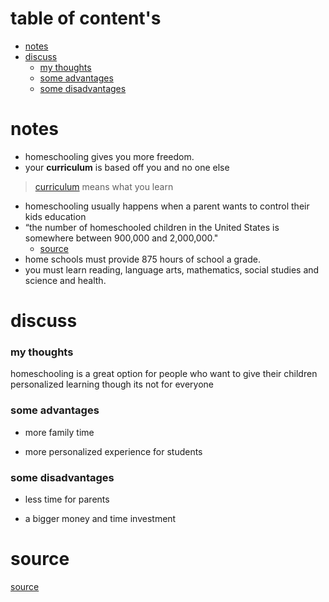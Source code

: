 # table of content's
<!-- TOC -->
-	[notes](#notes)
-	[discuss](#discuss)
	-	[my thoughts](#my-thoughts)
	-	[some advantages](#some-advantages)
	-	[some disadvantages](#some-disadvantages)

<!-- /TOC -->

# notes

-	homeschooling gives you more freedom.
-	your **curriculum** is based off you and no one else  

> [curriculum](https://en.wiktionary.org/wiki/curriculum) means what you learn

-	homeschooling usually happens when a parent wants to control their kids education
-	“the number of homeschooled children in the United States is somewhere between 900,000 and 2,000,000."
	-	[source](https://www.homeschoolfacts.com/faqs.html)
-	home schools must provide 875 hours of school a grade.
-	you must learn reading, language arts, mathematics, social studies and science and health.

# discuss


### my thoughts

homeschooling is a great option for people who want to give their children personalized learning though its not for everyone

### some advantages

-	more family time

-	more personalized experience for students

### some disadvantages

-	less time for parents

-	a bigger money and time investment

source
======

[source](https://www.homeschoolfacts.com/)
